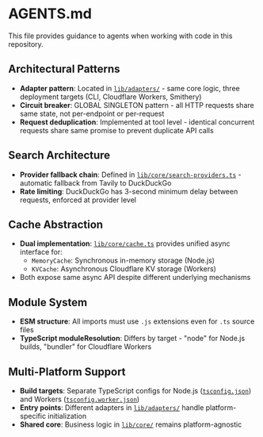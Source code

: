 # AGENTS.md

This file provides guidance to agents when working with code in this repository.

## Architectural Patterns

- **Adapter pattern**: Located in [`lib/adapters/`](lib/adapters/) - same core logic, three deployment targets (CLI, Cloudflare Workers, Smithery)
- **Circuit breaker**: GLOBAL SINGLETON pattern - all HTTP requests share same state, not per-endpoint or per-request
- **Request deduplication**: Implemented at tool level - identical concurrent requests share same promise to prevent duplicate API calls

## Search Architecture

- **Provider fallback chain**: Defined in [`lib/core/search-providers.ts`](lib/core/search-providers.ts:229-269) - automatic fallback from Tavily to DuckDuckGo
- **Rate limiting**: DuckDuckGo has 3-second minimum delay between requests, enforced at provider level

## Cache Abstraction

- **Dual implementation**: [`lib/core/cache.ts`](lib/core/cache.ts) provides unified async interface for:
  - `MemoryCache`: Synchronous in-memory storage (Node.js)
  - `KVCache`: Asynchronous Cloudflare KV storage (Workers)
- Both expose same async API despite different underlying mechanisms

## Module System

- **ESM structure**: All imports must use `.js` extensions even for `.ts` source files
- **TypeScript moduleResolution**: Differs by target - "node" for Node.js builds, "bundler" for Cloudflare Workers

## Multi-Platform Support

- **Build targets**: Separate TypeScript configs for Node.js ([`tsconfig.json`](tsconfig.json)) and Workers ([`tsconfig.worker.json`](tsconfig.worker.json))
- **Entry points**: Different adapters in [`lib/adapters/`](lib/adapters/) handle platform-specific initialization
- **Shared core**: Business logic in [`lib/core/`](lib/core/) remains platform-agnostic